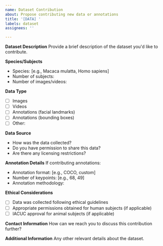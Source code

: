```yaml
---
name: Dataset Contribution
about: Propose contributing new data or annotations
title: '[DATA] '
labels: dataset
assignees: ''

---
```


**Dataset Description**
Provide a brief description of the dataset you'd like to contribute.

**Species/Subjects**
- Species: [e.g., Macaca mulatta, Homo sapiens]
- Number of subjects:
- Number of images/videos:

**Data Type**
- [ ] Images
- [ ] Videos
- [ ] Annotations (facial landmarks)
- [ ] Annotations (bounding boxes)
- [ ] Other: 

**Data Source**
- How was the data collected?
- Do you have permission to share this data?
- Are there any licensing restrictions?

**Annotation Details**
If contributing annotations:
- Annotation format: [e.g., COCO, custom]
- Number of keypoints: [e.g., 68, 49]
- Annotation methodology:

**Ethical Considerations**
- [ ] Data was collected following ethical guidelines
- [ ] Appropriate permissions obtained for human subjects (if applicable)
- [ ] IACUC approval for animal subjects (if applicable)

**Contact Information**
How can we reach you to discuss this contribution further?

**Additional Information**
Any other relevant details about the dataset.